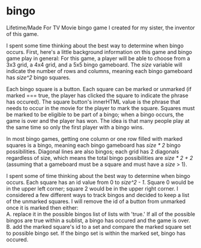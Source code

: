 # bingo
Lifetime/Made For TV Movie bingo game I created for my sister, the inventor of this game. 

I spent some time thinking about the best way to determine when bingo occurs. First, here's a little background information on this game and bingo game play in general: 
For this game, a player will be able to choose from a 3x3 grid, a 4x4 grid, and a 5x5 bingo gameboard. The <em>size</em> variable will indicate the number of rows and columns, meaning each bingo gameboard has <em>size^2</em> bingo squares. 

Each bingo square is a button. Each square can be marked or unmarked (if marked === true, the player has clicked the square to indicate the phrase has occured). The square button's innerHTML value is the phrase that needs to occur in the movie for the player to mark the square. Squares must be marked to be eligible to be part of a bingo; when a bingo occurs, the game is over and the player has won. The idea is that many people play at the same time so only the first player with a bingo wins. 

In most bingo games, getting one column or one row filled with marked squares is a bingo, meaning each bingo gameboard has <em>size * 2</em> bingo possibilities. Diagonal lines are also bingos; each grid has 2 diagonals regardless of size, which means the total bingo possibilities are <em>size * 2 + 2</em> (assuming that a gameboard must be a square and must have a <em>size</em> > 1). 




 I spent some of time thinking about the best way to determine when bingo occurs. Each square has an id value from 0 to <em>size^2 - 1</em>. Square 0 would be in the upper left corner; square 2 would be in the upper right corner. I considered a few different ways to track bingos and decided to keep a list of the unmarked squares. I will remove the id of a button from unmarked once it is marked then either: <br>
 A. replace it in the possible bingos list of lists with 'true.' If all of the possible bingos are true within a sublist, a bingo has occured and the game is over.  <br>
 B. add the marked square's id to a set and compare the marked square set to possible bingo set. If the bingo set is within the marked set, bingo has occured. <br>



